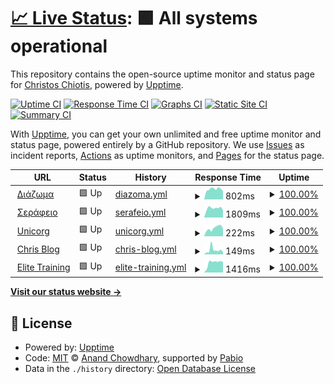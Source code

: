 # [📈 Live Status](https://chiotis.github.io/upptime): <!--live status--> **🟩 All systems operational**

This repository contains the open-source uptime monitor and status page for [Christos Chiotis](https://elegrad.com), powered by [Upptime](https://github.com/upptime/upptime).

[![Uptime CI](https://github.com/chiotis/upptime/workflows/Uptime%20CI/badge.svg)](https://github.com/chiotis/upptime/actions?query=workflow%3A%22Uptime+CI%22)
[![Response Time CI](https://github.com/chiotis/upptime/workflows/Response%20Time%20CI/badge.svg)](https://github.com/chiotis/upptime/actions?query=workflow%3A%22Response+Time+CI%22)
[![Graphs CI](https://github.com/chiotis/upptime/workflows/Graphs%20CI/badge.svg)](https://github.com/chiotis/upptime/actions?query=workflow%3A%22Graphs+CI%22)
[![Static Site CI](https://github.com/chiotis/upptime/workflows/Static%20Site%20CI/badge.svg)](https://github.com/chiotis/upptime/actions?query=workflow%3A%22Static+Site+CI%22)
[![Summary CI](https://github.com/chiotis/upptime/workflows/Summary%20CI/badge.svg)](https://github.com/chiotis/upptime/actions?query=workflow%3A%22Summary+CI%22)

With [Upptime](https://upptime.js.org), you can get your own unlimited and free uptime monitor and status page, powered entirely by a GitHub repository. We use [Issues](https://github.com/chiotis/upptime/issues) as incident reports, [Actions](https://github.com/chiotis/upptime/actions) as uptime monitors, and [Pages](https://chiotis.github.io/upptime) for the status page.

<!--start: status pages-->
<!-- This summary is generated by Upptime (https://github.com/upptime/upptime) -->
<!-- Do not edit this manually, your changes will be overwritten -->
<!-- prettier-ignore -->
| URL | Status | History | Response Time | Uptime |
| --- | ------ | ------- | ------------- | ------ |
| <img alt="" src="https://icons.duckduckgo.com/ip3/diazoma.gr.ico" height="13"> [Διάζωμα](https://diazoma.gr) | 🟩 Up | [diazoma.yml](https://github.com/chiotis/upptime/commits/HEAD/history/diazoma.yml) | <details><summary><img alt="Response time graph" src="./graphs/diazoma/response-time-week.png" height="20"> 802ms</summary><br><a href="https://chiotis.github.io/upptime/history/diazoma"><img alt="Response time 743" src="https://img.shields.io/endpoint?url=https%3A%2F%2Fraw.githubusercontent.com%2Fchiotis%2Fupptime%2FHEAD%2Fapi%2Fdiazoma%2Fresponse-time.json"></a><br><a href="https://chiotis.github.io/upptime/history/diazoma"><img alt="24-hour response time 659" src="https://img.shields.io/endpoint?url=https%3A%2F%2Fraw.githubusercontent.com%2Fchiotis%2Fupptime%2FHEAD%2Fapi%2Fdiazoma%2Fresponse-time-day.json"></a><br><a href="https://chiotis.github.io/upptime/history/diazoma"><img alt="7-day response time 802" src="https://img.shields.io/endpoint?url=https%3A%2F%2Fraw.githubusercontent.com%2Fchiotis%2Fupptime%2FHEAD%2Fapi%2Fdiazoma%2Fresponse-time-week.json"></a><br><a href="https://chiotis.github.io/upptime/history/diazoma"><img alt="30-day response time 743" src="https://img.shields.io/endpoint?url=https%3A%2F%2Fraw.githubusercontent.com%2Fchiotis%2Fupptime%2FHEAD%2Fapi%2Fdiazoma%2Fresponse-time-month.json"></a><br><a href="https://chiotis.github.io/upptime/history/diazoma"><img alt="1-year response time 743" src="https://img.shields.io/endpoint?url=https%3A%2F%2Fraw.githubusercontent.com%2Fchiotis%2Fupptime%2FHEAD%2Fapi%2Fdiazoma%2Fresponse-time-year.json"></a></details> | <details><summary><a href="https://chiotis.github.io/upptime/history/diazoma">100.00%</a></summary><a href="https://chiotis.github.io/upptime/history/diazoma"><img alt="All-time uptime 100.00%" src="https://img.shields.io/endpoint?url=https%3A%2F%2Fraw.githubusercontent.com%2Fchiotis%2Fupptime%2FHEAD%2Fapi%2Fdiazoma%2Fuptime.json"></a><br><a href="https://chiotis.github.io/upptime/history/diazoma"><img alt="24-hour uptime 100.00%" src="https://img.shields.io/endpoint?url=https%3A%2F%2Fraw.githubusercontent.com%2Fchiotis%2Fupptime%2FHEAD%2Fapi%2Fdiazoma%2Fuptime-day.json"></a><br><a href="https://chiotis.github.io/upptime/history/diazoma"><img alt="7-day uptime 100.00%" src="https://img.shields.io/endpoint?url=https%3A%2F%2Fraw.githubusercontent.com%2Fchiotis%2Fupptime%2FHEAD%2Fapi%2Fdiazoma%2Fuptime-week.json"></a><br><a href="https://chiotis.github.io/upptime/history/diazoma"><img alt="30-day uptime 100.00%" src="https://img.shields.io/endpoint?url=https%3A%2F%2Fraw.githubusercontent.com%2Fchiotis%2Fupptime%2FHEAD%2Fapi%2Fdiazoma%2Fuptime-month.json"></a><br><a href="https://chiotis.github.io/upptime/history/diazoma"><img alt="1-year uptime 100.00%" src="https://img.shields.io/endpoint?url=https%3A%2F%2Fraw.githubusercontent.com%2Fchiotis%2Fupptime%2FHEAD%2Fapi%2Fdiazoma%2Fuptime-year.json"></a></details>
| <img alt="" src="https://icons.duckduckgo.com/ip3/serafio.gr.ico" height="13"> [Σεράφειο](https://serafio.gr) | 🟩 Up | [serafeio.yml](https://github.com/chiotis/upptime/commits/HEAD/history/serafeio.yml) | <details><summary><img alt="Response time graph" src="./graphs/serafeio/response-time-week.png" height="20"> 1809ms</summary><br><a href="https://chiotis.github.io/upptime/history/serafeio"><img alt="Response time 1961" src="https://img.shields.io/endpoint?url=https%3A%2F%2Fraw.githubusercontent.com%2Fchiotis%2Fupptime%2FHEAD%2Fapi%2Fserafeio%2Fresponse-time.json"></a><br><a href="https://chiotis.github.io/upptime/history/serafeio"><img alt="24-hour response time 1403" src="https://img.shields.io/endpoint?url=https%3A%2F%2Fraw.githubusercontent.com%2Fchiotis%2Fupptime%2FHEAD%2Fapi%2Fserafeio%2Fresponse-time-day.json"></a><br><a href="https://chiotis.github.io/upptime/history/serafeio"><img alt="7-day response time 1809" src="https://img.shields.io/endpoint?url=https%3A%2F%2Fraw.githubusercontent.com%2Fchiotis%2Fupptime%2FHEAD%2Fapi%2Fserafeio%2Fresponse-time-week.json"></a><br><a href="https://chiotis.github.io/upptime/history/serafeio"><img alt="30-day response time 1961" src="https://img.shields.io/endpoint?url=https%3A%2F%2Fraw.githubusercontent.com%2Fchiotis%2Fupptime%2FHEAD%2Fapi%2Fserafeio%2Fresponse-time-month.json"></a><br><a href="https://chiotis.github.io/upptime/history/serafeio"><img alt="1-year response time 1961" src="https://img.shields.io/endpoint?url=https%3A%2F%2Fraw.githubusercontent.com%2Fchiotis%2Fupptime%2FHEAD%2Fapi%2Fserafeio%2Fresponse-time-year.json"></a></details> | <details><summary><a href="https://chiotis.github.io/upptime/history/serafeio">100.00%</a></summary><a href="https://chiotis.github.io/upptime/history/serafeio"><img alt="All-time uptime 100.00%" src="https://img.shields.io/endpoint?url=https%3A%2F%2Fraw.githubusercontent.com%2Fchiotis%2Fupptime%2FHEAD%2Fapi%2Fserafeio%2Fuptime.json"></a><br><a href="https://chiotis.github.io/upptime/history/serafeio"><img alt="24-hour uptime 100.00%" src="https://img.shields.io/endpoint?url=https%3A%2F%2Fraw.githubusercontent.com%2Fchiotis%2Fupptime%2FHEAD%2Fapi%2Fserafeio%2Fuptime-day.json"></a><br><a href="https://chiotis.github.io/upptime/history/serafeio"><img alt="7-day uptime 100.00%" src="https://img.shields.io/endpoint?url=https%3A%2F%2Fraw.githubusercontent.com%2Fchiotis%2Fupptime%2FHEAD%2Fapi%2Fserafeio%2Fuptime-week.json"></a><br><a href="https://chiotis.github.io/upptime/history/serafeio"><img alt="30-day uptime 100.00%" src="https://img.shields.io/endpoint?url=https%3A%2F%2Fraw.githubusercontent.com%2Fchiotis%2Fupptime%2FHEAD%2Fapi%2Fserafeio%2Fuptime-month.json"></a><br><a href="https://chiotis.github.io/upptime/history/serafeio"><img alt="1-year uptime 100.00%" src="https://img.shields.io/endpoint?url=https%3A%2F%2Fraw.githubusercontent.com%2Fchiotis%2Fupptime%2FHEAD%2Fapi%2Fserafeio%2Fuptime-year.json"></a></details>
| <img alt="" src="https://icons.duckduckgo.com/ip3/unicorg.gr.ico" height="13"> [Unicorg](https://unicorg.gr) | 🟩 Up | [unicorg.yml](https://github.com/chiotis/upptime/commits/HEAD/history/unicorg.yml) | <details><summary><img alt="Response time graph" src="./graphs/unicorg/response-time-week.png" height="20"> 222ms</summary><br><a href="https://chiotis.github.io/upptime/history/unicorg"><img alt="Response time 220" src="https://img.shields.io/endpoint?url=https%3A%2F%2Fraw.githubusercontent.com%2Fchiotis%2Fupptime%2FHEAD%2Fapi%2Funicorg%2Fresponse-time.json"></a><br><a href="https://chiotis.github.io/upptime/history/unicorg"><img alt="24-hour response time 199" src="https://img.shields.io/endpoint?url=https%3A%2F%2Fraw.githubusercontent.com%2Fchiotis%2Fupptime%2FHEAD%2Fapi%2Funicorg%2Fresponse-time-day.json"></a><br><a href="https://chiotis.github.io/upptime/history/unicorg"><img alt="7-day response time 222" src="https://img.shields.io/endpoint?url=https%3A%2F%2Fraw.githubusercontent.com%2Fchiotis%2Fupptime%2FHEAD%2Fapi%2Funicorg%2Fresponse-time-week.json"></a><br><a href="https://chiotis.github.io/upptime/history/unicorg"><img alt="30-day response time 220" src="https://img.shields.io/endpoint?url=https%3A%2F%2Fraw.githubusercontent.com%2Fchiotis%2Fupptime%2FHEAD%2Fapi%2Funicorg%2Fresponse-time-month.json"></a><br><a href="https://chiotis.github.io/upptime/history/unicorg"><img alt="1-year response time 220" src="https://img.shields.io/endpoint?url=https%3A%2F%2Fraw.githubusercontent.com%2Fchiotis%2Fupptime%2FHEAD%2Fapi%2Funicorg%2Fresponse-time-year.json"></a></details> | <details><summary><a href="https://chiotis.github.io/upptime/history/unicorg">100.00%</a></summary><a href="https://chiotis.github.io/upptime/history/unicorg"><img alt="All-time uptime 100.00%" src="https://img.shields.io/endpoint?url=https%3A%2F%2Fraw.githubusercontent.com%2Fchiotis%2Fupptime%2FHEAD%2Fapi%2Funicorg%2Fuptime.json"></a><br><a href="https://chiotis.github.io/upptime/history/unicorg"><img alt="24-hour uptime 100.00%" src="https://img.shields.io/endpoint?url=https%3A%2F%2Fraw.githubusercontent.com%2Fchiotis%2Fupptime%2FHEAD%2Fapi%2Funicorg%2Fuptime-day.json"></a><br><a href="https://chiotis.github.io/upptime/history/unicorg"><img alt="7-day uptime 100.00%" src="https://img.shields.io/endpoint?url=https%3A%2F%2Fraw.githubusercontent.com%2Fchiotis%2Fupptime%2FHEAD%2Fapi%2Funicorg%2Fuptime-week.json"></a><br><a href="https://chiotis.github.io/upptime/history/unicorg"><img alt="30-day uptime 100.00%" src="https://img.shields.io/endpoint?url=https%3A%2F%2Fraw.githubusercontent.com%2Fchiotis%2Fupptime%2FHEAD%2Fapi%2Funicorg%2Fuptime-month.json"></a><br><a href="https://chiotis.github.io/upptime/history/unicorg"><img alt="1-year uptime 100.00%" src="https://img.shields.io/endpoint?url=https%3A%2F%2Fraw.githubusercontent.com%2Fchiotis%2Fupptime%2FHEAD%2Fapi%2Funicorg%2Fuptime-year.json"></a></details>
| <img alt="" src="https://icons.duckduckgo.com/ip3/chiotis.eu.ico" height="13"> [Chris Blog](https://chiotis.eu) | 🟩 Up | [chris-blog.yml](https://github.com/chiotis/upptime/commits/HEAD/history/chris-blog.yml) | <details><summary><img alt="Response time graph" src="./graphs/chris-blog/response-time-week.png" height="20"> 149ms</summary><br><a href="https://chiotis.github.io/upptime/history/chris-blog"><img alt="Response time 195" src="https://img.shields.io/endpoint?url=https%3A%2F%2Fraw.githubusercontent.com%2Fchiotis%2Fupptime%2FHEAD%2Fapi%2Fchris-blog%2Fresponse-time.json"></a><br><a href="https://chiotis.github.io/upptime/history/chris-blog"><img alt="24-hour response time 69" src="https://img.shields.io/endpoint?url=https%3A%2F%2Fraw.githubusercontent.com%2Fchiotis%2Fupptime%2FHEAD%2Fapi%2Fchris-blog%2Fresponse-time-day.json"></a><br><a href="https://chiotis.github.io/upptime/history/chris-blog"><img alt="7-day response time 149" src="https://img.shields.io/endpoint?url=https%3A%2F%2Fraw.githubusercontent.com%2Fchiotis%2Fupptime%2FHEAD%2Fapi%2Fchris-blog%2Fresponse-time-week.json"></a><br><a href="https://chiotis.github.io/upptime/history/chris-blog"><img alt="30-day response time 195" src="https://img.shields.io/endpoint?url=https%3A%2F%2Fraw.githubusercontent.com%2Fchiotis%2Fupptime%2FHEAD%2Fapi%2Fchris-blog%2Fresponse-time-month.json"></a><br><a href="https://chiotis.github.io/upptime/history/chris-blog"><img alt="1-year response time 195" src="https://img.shields.io/endpoint?url=https%3A%2F%2Fraw.githubusercontent.com%2Fchiotis%2Fupptime%2FHEAD%2Fapi%2Fchris-blog%2Fresponse-time-year.json"></a></details> | <details><summary><a href="https://chiotis.github.io/upptime/history/chris-blog">100.00%</a></summary><a href="https://chiotis.github.io/upptime/history/chris-blog"><img alt="All-time uptime 100.00%" src="https://img.shields.io/endpoint?url=https%3A%2F%2Fraw.githubusercontent.com%2Fchiotis%2Fupptime%2FHEAD%2Fapi%2Fchris-blog%2Fuptime.json"></a><br><a href="https://chiotis.github.io/upptime/history/chris-blog"><img alt="24-hour uptime 100.00%" src="https://img.shields.io/endpoint?url=https%3A%2F%2Fraw.githubusercontent.com%2Fchiotis%2Fupptime%2FHEAD%2Fapi%2Fchris-blog%2Fuptime-day.json"></a><br><a href="https://chiotis.github.io/upptime/history/chris-blog"><img alt="7-day uptime 100.00%" src="https://img.shields.io/endpoint?url=https%3A%2F%2Fraw.githubusercontent.com%2Fchiotis%2Fupptime%2FHEAD%2Fapi%2Fchris-blog%2Fuptime-week.json"></a><br><a href="https://chiotis.github.io/upptime/history/chris-blog"><img alt="30-day uptime 100.00%" src="https://img.shields.io/endpoint?url=https%3A%2F%2Fraw.githubusercontent.com%2Fchiotis%2Fupptime%2FHEAD%2Fapi%2Fchris-blog%2Fuptime-month.json"></a><br><a href="https://chiotis.github.io/upptime/history/chris-blog"><img alt="1-year uptime 100.00%" src="https://img.shields.io/endpoint?url=https%3A%2F%2Fraw.githubusercontent.com%2Fchiotis%2Fupptime%2FHEAD%2Fapi%2Fchris-blog%2Fuptime-year.json"></a></details>
| <img alt="" src="https://icons.duckduckgo.com/ip3/elitetraining.gr.ico" height="13"> [Elite Training](https://elitetraining.gr) | 🟩 Up | [elite-training.yml](https://github.com/chiotis/upptime/commits/HEAD/history/elite-training.yml) | <details><summary><img alt="Response time graph" src="./graphs/elite-training/response-time-week.png" height="20"> 1416ms</summary><br><a href="https://chiotis.github.io/upptime/history/elite-training"><img alt="Response time 1416" src="https://img.shields.io/endpoint?url=https%3A%2F%2Fraw.githubusercontent.com%2Fchiotis%2Fupptime%2FHEAD%2Fapi%2Felite-training%2Fresponse-time.json"></a><br><a href="https://chiotis.github.io/upptime/history/elite-training"><img alt="24-hour response time 1501" src="https://img.shields.io/endpoint?url=https%3A%2F%2Fraw.githubusercontent.com%2Fchiotis%2Fupptime%2FHEAD%2Fapi%2Felite-training%2Fresponse-time-day.json"></a><br><a href="https://chiotis.github.io/upptime/history/elite-training"><img alt="7-day response time 1416" src="https://img.shields.io/endpoint?url=https%3A%2F%2Fraw.githubusercontent.com%2Fchiotis%2Fupptime%2FHEAD%2Fapi%2Felite-training%2Fresponse-time-week.json"></a><br><a href="https://chiotis.github.io/upptime/history/elite-training"><img alt="30-day response time 1416" src="https://img.shields.io/endpoint?url=https%3A%2F%2Fraw.githubusercontent.com%2Fchiotis%2Fupptime%2FHEAD%2Fapi%2Felite-training%2Fresponse-time-month.json"></a><br><a href="https://chiotis.github.io/upptime/history/elite-training"><img alt="1-year response time 1416" src="https://img.shields.io/endpoint?url=https%3A%2F%2Fraw.githubusercontent.com%2Fchiotis%2Fupptime%2FHEAD%2Fapi%2Felite-training%2Fresponse-time-year.json"></a></details> | <details><summary><a href="https://chiotis.github.io/upptime/history/elite-training">100.00%</a></summary><a href="https://chiotis.github.io/upptime/history/elite-training"><img alt="All-time uptime 100.00%" src="https://img.shields.io/endpoint?url=https%3A%2F%2Fraw.githubusercontent.com%2Fchiotis%2Fupptime%2FHEAD%2Fapi%2Felite-training%2Fuptime.json"></a><br><a href="https://chiotis.github.io/upptime/history/elite-training"><img alt="24-hour uptime 100.00%" src="https://img.shields.io/endpoint?url=https%3A%2F%2Fraw.githubusercontent.com%2Fchiotis%2Fupptime%2FHEAD%2Fapi%2Felite-training%2Fuptime-day.json"></a><br><a href="https://chiotis.github.io/upptime/history/elite-training"><img alt="7-day uptime 100.00%" src="https://img.shields.io/endpoint?url=https%3A%2F%2Fraw.githubusercontent.com%2Fchiotis%2Fupptime%2FHEAD%2Fapi%2Felite-training%2Fuptime-week.json"></a><br><a href="https://chiotis.github.io/upptime/history/elite-training"><img alt="30-day uptime 100.00%" src="https://img.shields.io/endpoint?url=https%3A%2F%2Fraw.githubusercontent.com%2Fchiotis%2Fupptime%2FHEAD%2Fapi%2Felite-training%2Fuptime-month.json"></a><br><a href="https://chiotis.github.io/upptime/history/elite-training"><img alt="1-year uptime 100.00%" src="https://img.shields.io/endpoint?url=https%3A%2F%2Fraw.githubusercontent.com%2Fchiotis%2Fupptime%2FHEAD%2Fapi%2Felite-training%2Fuptime-year.json"></a></details>

<!--end: status pages-->

[**Visit our status website →**](https://chiotis.github.io/upptime)

## 📄 License

- Powered by: [Upptime](https://github.com/upptime/upptime)
- Code: [MIT](./LICENSE) © [Anand Chowdhary](https://anandchowdhary.com), supported by [Pabio](https://pabio.com)
- Data in the `./history` directory: [Open Database License](https://opendatacommons.org/licenses/odbl/1-0/)
